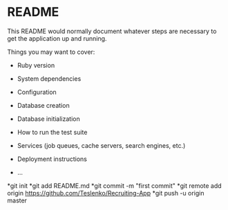 # README

This README would normally document whatever steps are necessary to get the
application up and running.

Things you may want to cover:

* Ruby version

* System dependencies

* Configuration

* Database creation

* Database initialization

* How to run the test suite

* Services (job queues, cache servers, search engines, etc.)

* Deployment instructions

* ...


*git init
*git add README.md
*git commit -m "first commit"
*git remote add origin https://github.com/Teslenko/Recruiting-App
*git push -u origin master
